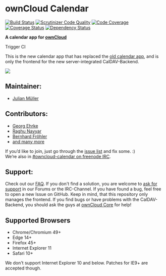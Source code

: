 # ownCloud Calendar

[![Build Status](https://travis-ci.org/owncloud/calendar.svg?branch=master)](https://travis-ci.org/owncloud/calendar)
[![Scrutinizer Code Quality](https://scrutinizer-ci.com/g/owncloud/calendar/badges/quality-score.png?b=master)](https://scrutinizer-ci.com/g/owncloud/calendar/?branch=master)
[![Code Coverage](https://scrutinizer-ci.com/g/owncloud/calendar/badges/coverage.png?b=master)](https://scrutinizer-ci.com/g/owncloud/calendar/?branch=master)
[![Coverage Status](https://coveralls.io/repos/github/owncloud/calendar/badge.svg?branch=master)](https://coveralls.io/github/owncloud/calendar?branch=master)
[![Dependency Status](https://www.versioneye.com/user/projects/57333497a0ca35004cf77c92/badge.svg?style=flat)](https://www.versioneye.com/user/projects/57333497a0ca35004cf77c92)

**A calendar app for [ownCloud](https://owncloud.org)**  

Trigger CI

This is the new calendar app that has replaced the [old calendar app](https://github.com/owncloudarchive/calendar), and is only the frontend for the new server-integrated CalDAV-Backend.

![](https://github.com/owncloud/screenshots/blob/master/calendar/screenshot.png)

## Maintainer:

 - [Julian Müller](https://github.com/Julian1998)

## Contributors:

 - [Georg Ehrke](https://github.com/georgehrke)
 - [Raghu Nayyar](https://github.com/raghunayyar)
 - [Bernhard Fröhler](https://github.com/codeling)
 - [and many more](https://github.com/owncloud/calendar/graphs/contributors)

If you’d like to join, just go through the [issue list](https://github.com/owncloud/calendar/issues) and fix some. :)   
We’re also in [#owncloud-calendar on freenode IRC](https://webchat.freenode.net/?channels=owncloud-calendar).

## Support:

Check out our [FAQ](https://github.com/owncloud/calendar/wiki/FAQs). If you don't find a solution, you are welcome to [ask for support](https://owncloud.org/support/) in our Forums or the IRC-Channel. If you have found a bug, feel free to open a new Issue on GitHub. Keep in mind, that this repository only manages the frontend. If you find bugs or have problems with the CalDAV-Backend, you should ask the guys at [ownCloud Core](https://github.com/owncloud/core) for help!

## Supported Browsers

* Chrome/Chromium 49+
* Edge 14+
* Firefox 45+
* Internet Explorer 11
* Safari 10+

We don't support Internet Explorer 10 and below. Patches for IE9+ are accepted though.

